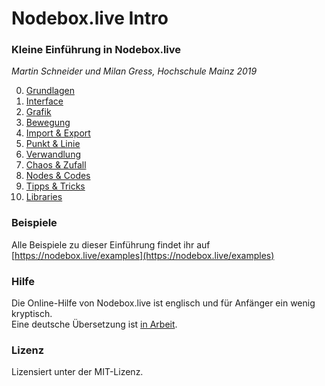 # Nodebox.live Intro

### Kleine Einführung in Nodebox.live

*Martin Schneider und Milan Gress, Hochschule Mainz 2019*

0. [Grundlagen](00-grundlagen.md) 
1. [Interface](01-interface.md)
2. [Grafik](02-grafik.md)
3. [Bewegung](03-bewegung.md)
4. [Import & Export](04-import-export.md)
5. [Punkt & Linie](05-punkt-und-linie.md)
6. [Verwandlung](06-verwandlung.md)
7. [Chaos & Zufall](07-chaos-zufall.md)
8. [Nodes & Codes](08-nodes-codes.md)
9. [Tipps & Tricks](09-tipps-tricks.md)
10. [Libraries](10-libraries.md)


### Beispiele

Alle Beispiele zu dieser Einführung findet ihr auf [https://nodebox.live/examples](https://nodebox.live/examples)

### Hilfe

Die Online-Hilfe von Nodebox.live ist englisch und für Anfänger ein wenig kryptisch.  
Eine deutsche Übersetzung ist [in Arbeit](https://github.com/bitcraftlab/nodebox-live-localization).

### Lizenz
Lizensiert unter der MIT-Lizenz.
